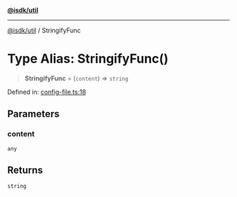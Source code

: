 [**@isdk/util**](../README.md)

***

[@isdk/util](../globals.md) / StringifyFunc

# Type Alias: StringifyFunc()

> **StringifyFunc** = (`content`) => `string`

Defined in: [config-file.ts:18](https://github.com/isdk/util.js/blob/f467c507a8cfd31890519496ac9059c8ad3f8d03/src/config-file.ts#L18)

## Parameters

### content

`any`

## Returns

`string`
